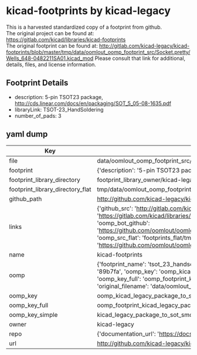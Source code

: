 # kicad-footprints by kicad-legacy  
This is a harvested standardized copy of a footprint from github.  
The original project can be found at:  
https://gitlab.com/kicad/libraries/kicad-footprints  
The original footprint can be found at:
http://gitlab.com/kicad-legacy/kicad-footprints/blob/master/tmp/data/oomlout_oomp_footprint_src/Socket.pretty/Wells_648-0482211SA01.kicad_mod
Please consult that link for additional, details, files, and license information.  
## Footprint Details
* description: 5-pin TSOT23 package, http://cds.linear.com/docs/en/packaging/SOT_5_05-08-1635.pdf  
* libraryLink: TSOT-23_HandSoldering  
* number_of_pads: 3  
## yaml dump  
| Key | Value |  
| --- | --- |  
| file | data/oomlout_oomp_footprint_src/kicad-footprints/Package_TO_SOT_SMD.pretty/TSOT-23_HandSoldering.kicad_mod |  
| footprint | {'description': '5-pin TSOT23 package, http://cds.linear.com/docs/en/packaging/SOT_5_05-08-1635.pdf', 'libraryLink': 'TSOT-23_HandSoldering', 'number_of_pads': 3} |  
| footprint_library_directory | footprint_library_owner/kicad-legacy_kicad-footprints |  
| footprint_library_directory_flat | tmp/data/oomlout_oomp_footprint_src/footprints_flat/kicad_legacy_package_to_sot_smd_tsot_23_handsoldering/working |  
| github_path | http://github.com/kicad-legacy/kicad-footprints/blob/master/tmp/data/oomlout_oomp_footprint_src/Package_TO_SOT_SMD.pretty/TSOT-23_HandSoldering.kicad_mod |  
| links | {'github_src': 'http://gitlab.com/kicad-legacy/kicad-footprints/blob/master/tmp/data/oomlout_oomp_footprint_src/Socket.pretty/Wells_648-0482211SA01.kicad_mod', 'github_src_repo': 'https://gitlab.com/kicad/libraries/kicad-footprints', 'oomp_bot': 'tmp/data/oomlout_oomp_footprint_src/footprints/kicad_legacy_package_to_sot_smd_tsot_23_handsoldering/working', 'oomp_bot_github': 'https://github.com/oomlout/oomlout_oomp_footprint_bot/tree/main/tmp/data/oomlout_oomp_footprint_src/footprints/kicad_legacy_package_to_sot_smd_tsot_23_handsoldering/working', 'oomp_src_flat': 'footprints_flat/tmp/data/oomlout_oomp_footprint_src/footprints_flat/kicad_legacy_package_to_sot_smd_tsot_23_handsoldering/working', 'oomp_src_flat_github': 'https://github.com/oomlout/oomlout_oomp_footprint_src/tree/main/tmp/data/oomlout_oomp_footprint_src/footprints_flat/kicad_legacy_package_to_sot_smd_tsot_23_handsoldering/working'} |  
| name | kicad-footprints |  
| oomp | {'footprint_name': 'tsot_23_handsoldering', 'library_name': 'package_to_sot_smd', 'md5': '89b7fac4b8b8a7a5a0e756bb54e9ed22', 'md5_10': '89b7fac4b8', 'md5_5': '89b7f', 'md5_6': '89b7fa', 'oomp_key': 'oomp_kicad_legacy_package_to_sot_smd_tsot_23_handsoldering', 'oomp_key_extra': 'oomp_footprint_kicad_legacy_package_to_sot_smd_tsot_23_handsoldering', 'oomp_key_full': 'oomp_footprint_kicad_legacy_package_to_sot_smd_tsot_23_handsoldering_89b7fa', 'oomp_key_simple': 'kicad_legacy_package_to_sot_smd_tsot_23_handsoldering', 'original_filename': 'data/oomlout_oomp_footprint_src/kicad-footprints/Package_TO_SOT_SMD.pretty/TSOT-23_HandSoldering.kicad_mod', 'owner_name': 'kicad_legacy'} |  
| oomp_key | oomp_kicad_legacy_package_to_sot_smd_tsot_23_handsoldering |  
| oomp_key_full | oomp_footprint_kicad_legacy_package_to_sot_smd_tsot_23_handsoldering |  
| oomp_key_simple | kicad_legacy_package_to_sot_smd_tsot_23_handsoldering |  
| owner | kicad-legacy |  
| repo | {'documentation_url': 'https://docs.github.com/rest/repos/repos#get-a-repository', 'message': 'Not Found'} |  
| url | http://github.com/kicad-legacy/kicad-footprints |  

